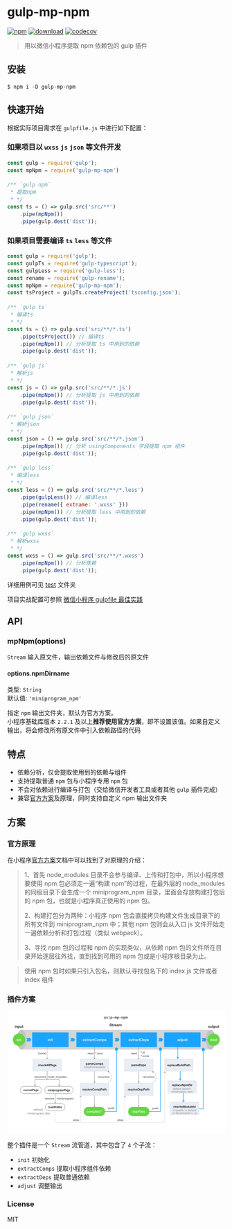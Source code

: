 # gulp-mp-npm

[![npm](https://img.shields.io/npm/v/gulp-mp-npm)](https://www.npmjs.com/package/gulp-mp-npm)
[![download](https://img.shields.io/npm/dt/gulp-mp-npm)](https://www.npmjs.com/package/gulp-mp-npm)
[![codecov](https://img.shields.io/codecov/c/github/mcc108/gulp-mp-npm)](https://codecov.io/gh/mcc108/gulp-mp-npm)

> 用以微信小程序提取 npm 依赖包的 gulp 插件

## 安装

```
$ npm i -D gulp-mp-npm
```

## 快速开始

根据实际项目需求在 `gulpfile.js` 中进行如下配置：

### 如果项目以 `wxss` `js` `json` 等文件开发

```js
const gulp = require('gulp');
const mpNpm = require('gulp-mp-npm')

/** `gulp npm`
 * 提取npm
 * */
const ts = () => gulp.src('src/**')
    .pipe(mpNpm())
    .pipe(gulp.dest('dist'));
```

### 如果项目需要编译 `ts` `less` 等文件

```js
const gulp = require('gulp');
const gulpTs = require('gulp-typescript');
const gulpLess = require('gulp-less');
const rename = require('gulp-rename');
const mpNpm = require('gulp-mp-npm');
const tsProject = gulpTs.createProject('tsconfig.json');

/** `gulp ts`
 * 编译ts
 * */
const ts = () => gulp.src('src/**/*.ts')
    .pipe(tsProject()) // 编译ts
    .pipe(mpNpm()) // 分析提取 ts 中用到的依赖
    .pipe(gulp.dest('dist'));

/** `gulp js`
 * 解析js
 * */
const js = () => gulp.src('src/**/*.js')
    .pipe(mpNpm()) // 分析提取 js 中用到的依赖
    .pipe(gulp.dest('dist'));

/** `gulp json`
 * 解析json
 * */
const json = () => gulp.src('src/**/*.json')
    .pipe(mpNpm()) // 分析 usingComponents 字段提取 npm 组件
    .pipe(gulp.dest('dist'));

/** `gulp less`
 * 编译less
 * */
const less = () => gulp.src('src/**/*.less')
    .pipe(gulpLess()) // 编译less
    .pipe(rename({ extname: '.wxss' }))
    .pipe(mpNpm()) // 分析提取 less 中用到的依赖
    .pipe(gulp.dest('dist'));

/** `gulp wxss`
 * 解析wxss
 * */
const wxss = () => gulp.src('src/**/*.wxss')
    .pipe(mpNpm()) // 分析依赖
    .pipe(gulp.dest('dist'));
```

详细用例可见 [test](./test) 文件夹

项目实战配置可参照 [微信小程序 gulpfile 最佳实践](https://github.com/mcc108/mp-gulpfile)

## API

### mpNpm(options)

`Stream` 输入原文件，输出依赖文件与修改后的原文件

#### options.npmDirname

类型: `String`\
默认值: `'miniprogram_npm'`

指定 `npm` 输出文件夹，默认为官方方案。\
小程序基础库版本 `2.2.1` 及以上**推荐使用官方方案**，即不设置该值。如果自定义输出，将会修改所有原文件中引入依赖路径的代码


## 特点

- 依赖分析，仅会提取使用到的依赖与组件
- 支持提取普通 `npm` 包与小程序专用 `npm` 包
- 不会对依赖进行编译与打包（交给微信开发者工具或者其他 `gulp` 插件完成）
- 兼容[官方方案](https://developers.weixin.qq.com/miniprogram/dev/devtools/npm.html)及原理，同时支持自定义 npm 输出文件夹

## 方案

### 官方原理

在小程序[官方方案](https://developers.weixin.qq.com/miniprogram/dev/devtools/npm.html)文档中可以找到了对原理的介绍：

> 1、首先 node_modules 目录不会参与编译、上传和打包中，所以小程序想要使用 npm 包必须走一遍“构建 npm”的过程，在最外层的 node_modules 的同级目录下会生成一个 miniprogram_npm 目录，里面会存放构建打包后的 npm 包，也就是小程序真正使用的 npm 包。
>
> 2、构建打包分为两种：小程序 npm 包会直接拷贝构建文件生成目录下的所有文件到 miniprogram_npm 中；其他 npm 包则会从入口 js 文件开始走一遍依赖分析和打包过程（类似 webpack）。
>
> 3、寻找 npm 包的过程和 npm 的实现类似，从依赖 npm 包的文件所在目录开始逐层往外找，直到找到可用的 npm 包或是小程序根目录为止。

> 使用 npm 包时如果只引入包名，则默认寻找包名下的 index.js 文件或者 index 组件

### 插件方案

![方案](docs/gulp-mp-npm.png)

整个插件是一个 `Stream` 流管道，其中包含了 `4` 个子流：

- `init` 初始化
- `extractComps` 提取小程序组件依赖
- `extractDeps` 提取普通依赖
- `adjust` 调整输出


### License

MIT

